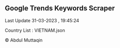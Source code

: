 

## Google Trends Keywords Scraper 
 
Last Update 31-03-2023 , 19:45:24

Country List :
VIETNAM.json



© Abdul Muttaqin 
